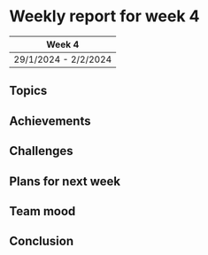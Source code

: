 # Weekly report for week 4

| Week 4 |
| --- |
| 29/1/2024 - 2/2/2024 |

## Topics

## Achievements

## Challenges

## Plans for next week

## Team mood

## Conclusion